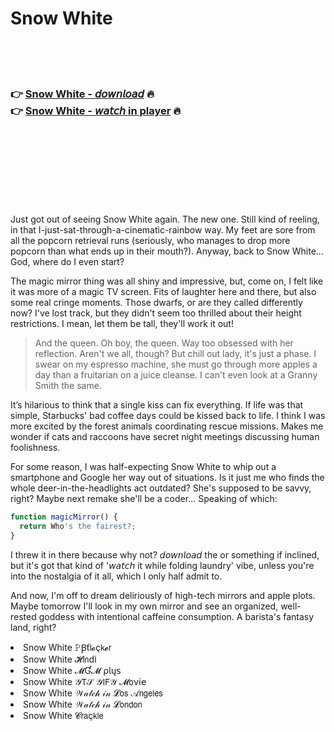<h1>Snow White</h1>

<br><br><br>

<h3>👉 <a href="https://Justins-efexletbu1971.github.io/kqwcxqrqxg/">Snow White - 𝘥𝘰𝘸𝘯𝘭𝘰𝘢𝘥</a> 🔥<br>
👉 <a href="https://Justins-efexletbu1971.github.io/kqwcxqrqxg/">Snow White - 𝘸𝘢𝘵𝘤𝘩 in player</a> 🔥
</h3>



<br><br><br><br><br><br><br>


Just got out of seeing Snow White again. The new one. Still kind of reeling, in that I-just-sat-through-a-cinematic-rainbow way. My feet are sore from all the popcorn retrieval runs (seriously, who manages to drop more popcorn than what ends up in their mouth?). Anyway, back to Snow White... God, where do I even start?

The magic mirror thing was all shiny and impressive, but, come on, I felt like it was more of a magic TV screen. Fits of laughter here and there, but also some real cringe moments. Those dwarfs, or are they called differently now? I've lost track, but they didn't seem too thrilled about their height restrictions. I mean, let them be tall, they'll work it out!

> And the queen. Oh boy, the queen. Way too obsessed with her reflection. Aren't we all, though? But chill out lady, it's just a phase. I swear on my espresso machine, she must go through more apples a day than a fruitarian on a juice cleanse. I can't even look at a Granny Smith the same.

It’s hilarious to think that a single kiss can fix everything. If life was that simple, Starbucks' bad coffee days could be kissed back to life. I think I was more excited by the forest animals coordinating rescue missions. Makes me wonder if cats and raccoons have secret night meetings discussing human foolishness.

For some reason, I was half-expecting Snow White to whip out a smartphone and Google her way out of situations. Is it just me who finds the whole deer-in-the-headlights act outdated? She's supposed to be savvy, right? Maybe next remake she'll be a coder... Speaking of which:

```javascript
function magicMirror() {
  return Who's the fairest?;
}
```

I threw it in there because why not? 𝘥𝘰𝘸𝘯𝘭𝘰𝘢𝘥 the   or something if inclined, but it's got that kind of '𝘸𝘢𝘵𝘤𝘩 it while folding laundry' vibe, unless you're into the nostalgia of it all, which I only half admit to.

And now, I'm off to dream deliriously of high-tech mirrors and apple plots. Maybe tomorrow I'll look in my own mirror and see an organized, well-rested goddess with intentional caffeine consumption. A barista's fantasy land, right?

<li>Snow White 𝙿Ꞵť𝗅𝓸ç𝗄𝓮𝗋</li>
<li>Snow White 𝓗𝗂𝗇ԁ𝗂</li>
<li>Snow White 𝓜Ɠ𝓜 ρ𝗅ų𝗌</li>
<li>Snow White 𝒴𝖳𝒮 𝒴𝖨𝖥𝒴 𝓜𝗈ν𝗂𝖾</li>
<li>Snow White 𝒲𝒶𝓉𝒸𝒽 𝒾𝓃 𝓛𝗈𝗌 𝒜𝗇𝗀𝖾𝗅𝖾𝗌</li>
<li>Snow White 𝒲𝒶𝓉𝒸𝒽 𝒾𝓃 𝓛𝗈𝗇𝖽𝗈𝗇</li>
<li>Snow White 𝓒𝗋𝖺ç𝗄𝗅𝖾</li>

